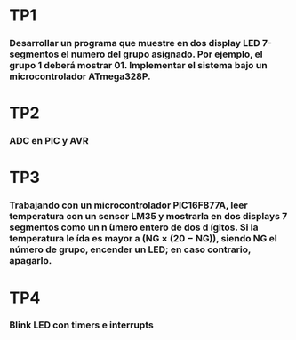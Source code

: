# TP1
### Desarrollar un programa que muestre en dos display LED 7-segmentos el numero del grupo asignado. Por ejemplo, el grupo 1 deberá mostrar 01. Implementar el sistema bajo un microcontrolador ATmega328P.
# TP2
### ADC en PIC y AVR
# TP3
### Trabajando con un microcontrolador PIC16F877A, leer temperatura con un sensor LM35 y mostrarla en dos displays 7 segmentos como un n ́umero entero de dos d ́ıgitos. Si la temperatura le ́ıda es mayor a (NG × (20 − NG)), siendo NG el número de grupo, encender un LED; en caso contrario, apagarlo.
# TP4
### Blink LED con timers e interrupts
